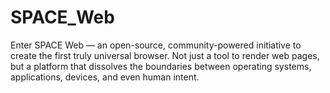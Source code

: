# SPACE_Web
Enter SPACE Web — an open-source, community-powered initiative to create the first truly universal browser. Not just a tool to render web pages, but a platform that dissolves the boundaries between operating systems, applications, devices, and even human intent.
